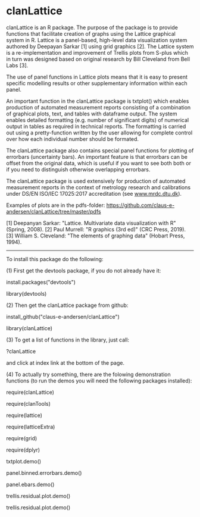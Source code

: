 clanLattice
===========

clanLattice is an R package. The purpose of the package is to provide functions that facilitate creation of graphs using the 
Lattice graphical system in R. Lattice is a panel-based, high-level data visualization system authored by Deepayan Sarkar [1] using grid graphics [2]. The Lattice system is a re-implementation and improvement of Trellis plots from S-plus which in turn was designed based on original research by Bill Cleveland from Bell Labs [3]. 

The use of panel functions in Lattice plots means that it is easy to present specific modelling results or other supplementary information within each panel. 

An important function in the clanLattice package is txtplot() which enables production of
automated measurement reports consisting of a combination of graphical plots, text, and tables with dataframe output. 
The system enables detailed formatting (e.g. number of significant digits) of numerical output in 
tables as required in technical reports. The formatting is carried out using a pretty-function written by the user allowing for complete control over how each individual number should be formated.  

The clanLattice package also contains special panel functions for plotting of errorbars (uncertainty bars). An important feature is that errorbars can be offset from the original data, which is useful if you want to see both both or if you need to distinguish otherwise overlapping errorbars. 

The clanLattice package is used extensively for production of automated measurement reports in the context of metrology research and calibrations under DS/EN ISO/IEC 17025:2017 accreditation (see www.mrdc.dtu.dk). 

Examples of plots are in the pdfs-folder:
https://github.com/claus-e-andersen/clanLattice/tree/master/pdfs

[1] Deepanyan Sarkar: "Lattice. Multivariate data visualization with R" (Spring, 2008).
[2] Paul Murrell: "R graphics (3rd ed)" (CRC Press, 2019).
[3] William S. Cleveland: "The elements of graphing data" (Hobart Press, 1994).

-------------

To install this package do the following:

(1) First get the devtools package, if you do not already have it:

install.packages("devtools")

library(devtools)



(2) Then get the clanLattice package from github:

install_github("claus-e-andersen/clanLattice")

library(clanLattice)


(3) To get a list of functions in the library, just call:

?clanLattice

and click at index link at the bottom of the page.

(4) To actually try something, there are the folowing demonstration functions (to run the demos you will need the following packages installed):

require(clanLattice)   

require(clanTools)

require(lattice)

require(latticeExtra)

require(grid)

require(dplyr)



txtplot.demo()

panel.binned.errorbars.demo() 

panel.ebars.demo()

trellis.residual.plot.demo()

trellis.residual.plot.demo()

